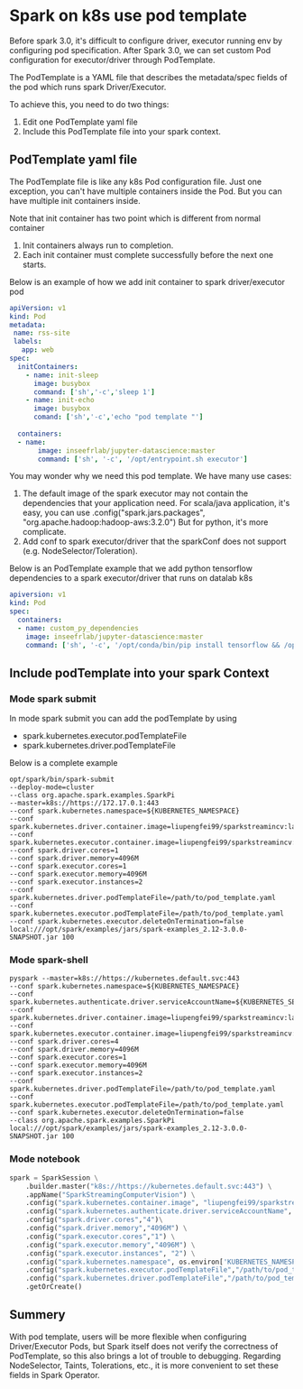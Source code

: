 # Spark on k8s use pod template 

Before spark 3.0, it's difficult to configure driver, executor running env by configuring pod specification. 
After Spark 3.0, we can set custom Pod configuration for executor/driver through PodTemplate. 

The PodTemplate is a YAML file that describes the metadata/spec fields of the pod which runs spark Driver/Executor.

To achieve this, you need to do two things:
1. Edit one PodTemplate yaml file
2. Include this PodTemplate file into your spark context.

## PodTemplate yaml file

The PodTemplate file is like any k8s Pod configuration file. Just one exception, you can't have multiple containers 
inside the Pod. But you can have multiple init containers inside.

Note that init container has two point which is different from normal container
1. Init containers always run to completion.
2. Each init container must complete successfully before the next one starts.

Below is an example of how we add init container to spark driver/executor pod

```yaml
apiVersion: v1
kind: Pod
metadata:
 name: rss-site
 labels:
   app: web
spec:
  initContainers:
    - name: init-sleep
      image: busybox
      command: ['sh','-c','sleep 1']
    - name: init-echo
      image: busybox
      comand: ['sh','-c','echo "pod template "']
    
  containers:
  - name: 
       image: inseefrlab/jupyter-datascience:master
       command: ['sh', '-c', '/opt/entrypoint.sh executor']


```

You may wonder why we need this pod template. We have many use cases:
1. The default image of the spark executor may not contain the dependencies that your application need.
For scala/java application, it's easy, you can use .config("spark.jars.packages", "org.apache.hadoop:hadoop-aws:3.2.0")
But for python, it's more complicate.
2. Add conf to spark executor/driver that the sparkConf does not support (e.g. NodeSelector/Toleration). 

Below is an PodTemplate example that we add python tensorflow dependencies to a spark executor/driver that runs
   on datalab k8s

```yaml
apiversion: v1
kind: Pod
spec:
  containers:
  - name: custom_py_dependencies
    image: inseefrlab/jupyter-datascience:master
    command: ['sh', '-c', '/opt/conda/bin/pip install tensorflow && /opt/entrypoint.sh executor']
```

## Include podTemplate into your spark Context

### Mode spark submit
In mode spark submit you can add the podTemplate by using 
- spark.kubernetes.executor.podTemplateFile
- spark.kubernetes.driver.podTemplateFile

Below is a complete example
```shell
opt/spark/bin/spark-submit
--deploy-mode=cluster
--class org.apache.spark.examples.SparkPi
--master=k8s://https://172.17.0.1:443
--conf spark.kubernetes.namespace=${KUBERNETES_NAMESPACE}
--conf spark.kubernetes.driver.container.image=liupengfei99/sparkstreamincv:latest
--conf spark.kubernetes.executor.container.image=liupengfei99/sparkstreamincv:latest
--conf spark.driver.cores=1
--conf spark.driver.memory=4096M
--conf spark.executor.cores=1
--conf spark.executor.memory=4096M
--conf spark.executor.instances=2
--conf spark.kubernetes.driver.podTemplateFile=/path/to/pod_template.yaml
--conf spark.kubernetes.executor.podTemplateFile=/path/to/pod_template.yaml
--conf spark.kubernetes.executor.deleteOnTermination=false
local:///opt/spark/examples/jars/spark-examples_2.12-3.0.0-SNAPSHOT.jar 100

```

### Mode spark-shell

```shell
pyspark --master=k8s://https://kubernetes.default.svc:443 
--conf spark.kubernetes.namespace=${KUBERNETES_NAMESPACE}
--conf spark.kubernetes.authenticate.driver.serviceAccountName=${KUBERNETES_SERVICE_ACCOUNT}
--conf spark.kubernetes.driver.container.image=liupengfei99/sparkstreamincv:latest
--conf spark.kubernetes.executor.container.image=liupengfei99/sparkstreamincv:latest
--conf spark.driver.cores=4
--conf spark.driver.memory=4096M
--conf spark.executor.cores=1
--conf spark.executor.memory=4096M
--conf spark.executor.instances=2
--conf spark.kubernetes.driver.podTemplateFile=/path/to/pod_template.yaml
--conf spark.kubernetes.executor.podTemplateFile=/path/to/pod_template.yaml
--conf spark.kubernetes.executor.deleteOnTermination=false
--class org.apache.spark.examples.SparkPi
local:///opt/spark/examples/jars/spark-examples_2.12-3.0.0-SNAPSHOT.jar 100
```

### Mode notebook
```python
spark = SparkSession \
    .builder.master("k8s://https://kubernetes.default.svc:443") \
    .appName("SparkStreamingComputerVision") \
    .config("spark.kubernetes.container.image", "liupengfei99/sparkstreamincv:latest") \
    .config("spark.kubernetes.authenticate.driver.serviceAccountName", os.environ['KUBERNETES_SERVICE_ACCOUNT']) \
    .config("spark.driver.cores","4")\
    .config("spark.driver.memory","4096M") \
    .config("spark.executor.cores","1") \
    .config("spark.executor.memory","4096M") \
    .config("spark.executor.instances", "2") \
    .config("spark.kubernetes.namespace", os.environ['KUBERNETES_NAMESPACE']) \
    .config("spark.kubernetes.executor.podTemplateFile","/path/to/pod_template.yaml") \
    .config("spark.kubernetes.driver.podTemplateFile","/path/to/pod_template.yaml") \
    .getOrCreate()

```

## Summery

With pod template, users will be more flexible when configuring Driver/Executor Pods, but Spark itself does not 
verify the correctness of PodTemplate, so this also brings a lot of trouble to debugging. Regarding NodeSelector, 
Taints, Tolerations, etc., it is more convenient to set these fields in Spark Operator.




